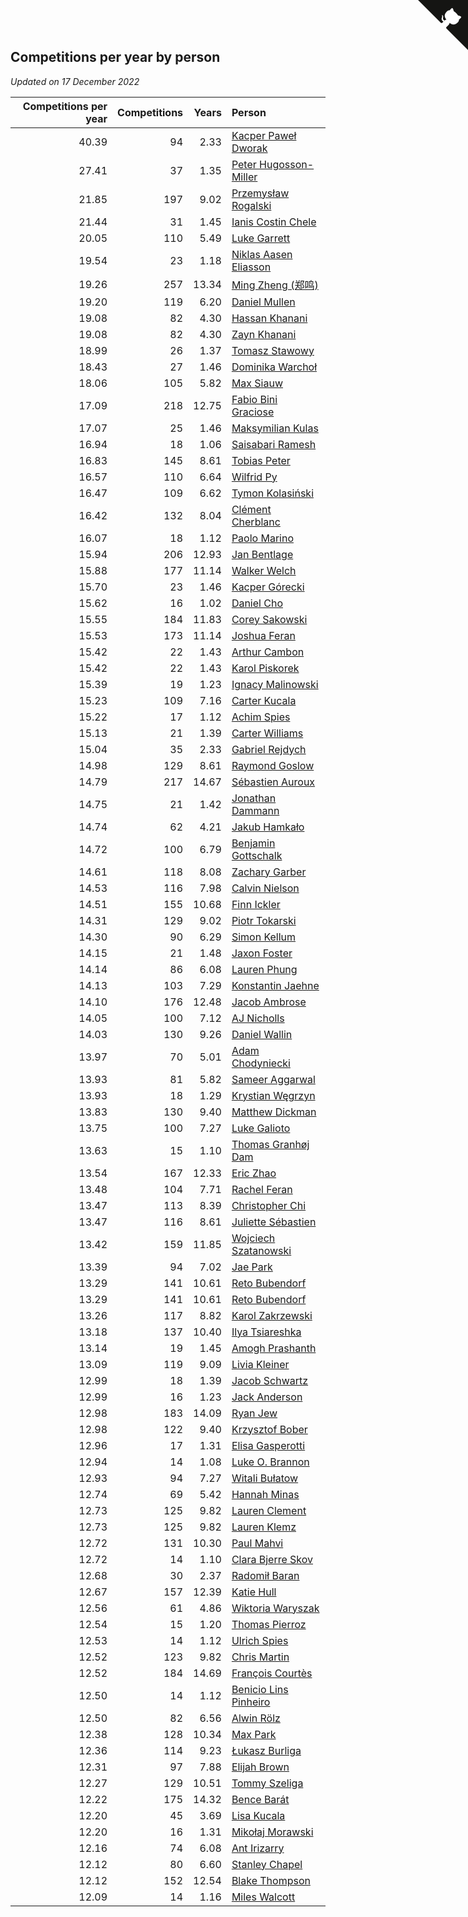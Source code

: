 ## Competitions per year by person

*Updated on 17 December 2022*

| Competitions per year | Competitions | Years | Person |
| ---: | ---: | ---: | :--- |
| 40.39 | 94 | 2.33 | [Kacper Paweł Dworak](https://www.worldcubeassociation.org/persons/2020DWOR01) |
| 27.41 | 37 | 1.35 | [Peter Hugosson-Miller](https://www.worldcubeassociation.org/persons/2021HUGO01) |
| 21.85 | 197 | 9.02 | [Przemysław Rogalski](https://www.worldcubeassociation.org/persons/2013ROGA02) |
| 21.44 | 31 | 1.45 | [Ianis Costin Chele](https://www.worldcubeassociation.org/persons/2021CHEL01) |
| 20.05 | 110 | 5.49 | [Luke Garrett](https://www.worldcubeassociation.org/persons/2017GARR05) |
| 19.54 | 23 | 1.18 | [Niklas Aasen Eliasson](https://www.worldcubeassociation.org/persons/2021ELIA01) |
| 19.26 | 257 | 13.34 | [Ming Zheng (郑鸣)](https://www.worldcubeassociation.org/persons/2009ZHEN11) |
| 19.20 | 119 | 6.20 | [Daniel Mullen](https://www.worldcubeassociation.org/persons/2016MULL04) |
| 19.08 | 82 | 4.30 | [Hassan Khanani](https://www.worldcubeassociation.org/persons/2018KHAN26) |
| 19.08 | 82 | 4.30 | [Zayn Khanani](https://www.worldcubeassociation.org/persons/2018KHAN28) |
| 18.99 | 26 | 1.37 | [Tomasz Stawowy](https://www.worldcubeassociation.org/persons/2021STAW01) |
| 18.43 | 27 | 1.46 | [Dominika Warchoł](https://www.worldcubeassociation.org/persons/2021WARC01) |
| 18.06 | 105 | 5.82 | [Max Siauw](https://www.worldcubeassociation.org/persons/2017SIAU02) |
| 17.09 | 218 | 12.75 | [Fabio Bini Graciose](https://www.worldcubeassociation.org/persons/2010GRAC02) |
| 17.07 | 25 | 1.46 | [Maksymilian Kulas](https://www.worldcubeassociation.org/persons/2021KULA02) |
| 16.94 | 18 | 1.06 | [Saisabari Ramesh](https://www.worldcubeassociation.org/persons/2021RAME01) |
| 16.83 | 145 | 8.61 | [Tobias Peter](https://www.worldcubeassociation.org/persons/2014PETE03) |
| 16.57 | 110 | 6.64 | [Wilfrid Py](https://www.worldcubeassociation.org/persons/2016PYWI01) |
| 16.47 | 109 | 6.62 | [Tymon Kolasiński](https://www.worldcubeassociation.org/persons/2016KOLA02) |
| 16.42 | 132 | 8.04 | [Clément Cherblanc](https://www.worldcubeassociation.org/persons/2014CHER05) |
| 16.07 | 18 | 1.12 | [Paolo Marino](https://www.worldcubeassociation.org/persons/2021MARI04) |
| 15.94 | 206 | 12.93 | [Jan Bentlage](https://www.worldcubeassociation.org/persons/2010BENT01) |
| 15.88 | 177 | 11.14 | [Walker Welch](https://www.worldcubeassociation.org/persons/2011WELC01) |
| 15.70 | 23 | 1.46 | [Kacper Górecki](https://www.worldcubeassociation.org/persons/2021GORE01) |
| 15.62 | 16 | 1.02 | [Daniel Cho](https://www.worldcubeassociation.org/persons/2021CHOD01) |
| 15.55 | 184 | 11.83 | [Corey Sakowski](https://www.worldcubeassociation.org/persons/2011SAKO01) |
| 15.53 | 173 | 11.14 | [Joshua Feran](https://www.worldcubeassociation.org/persons/2011FERA01) |
| 15.42 | 22 | 1.43 | [Arthur Cambon](https://www.worldcubeassociation.org/persons/2021CAMB01) |
| 15.42 | 22 | 1.43 | [Karol Piskorek](https://www.worldcubeassociation.org/persons/2021PISK01) |
| 15.39 | 19 | 1.23 | [Ignacy Malinowski](https://www.worldcubeassociation.org/persons/2021MALI02) |
| 15.23 | 109 | 7.16 | [Carter Kucala](https://www.worldcubeassociation.org/persons/2015KUCA01) |
| 15.22 | 17 | 1.12 | [Achim Spies](https://www.worldcubeassociation.org/persons/2021SPIE01) |
| 15.13 | 21 | 1.39 | [Carter Williams](https://www.worldcubeassociation.org/persons/2021WILL06) |
| 15.04 | 35 | 2.33 | [Gabriel Rejdych](https://www.worldcubeassociation.org/persons/2020REJD01) |
| 14.98 | 129 | 8.61 | [Raymond Goslow](https://www.worldcubeassociation.org/persons/2014GOSL01) |
| 14.79 | 217 | 14.67 | [Sébastien Auroux](https://www.worldcubeassociation.org/persons/2008AURO01) |
| 14.75 | 21 | 1.42 | [Jonathan Dammann](https://www.worldcubeassociation.org/persons/2021DAMM01) |
| 14.74 | 62 | 4.21 | [Jakub Hamkało](https://www.worldcubeassociation.org/persons/2018HAMK01) |
| 14.72 | 100 | 6.79 | [Benjamin Gottschalk](https://www.worldcubeassociation.org/persons/2016GOTT01) |
| 14.61 | 118 | 8.08 | [Zachary Garber](https://www.worldcubeassociation.org/persons/2014GARB01) |
| 14.53 | 116 | 7.98 | [Calvin Nielson](https://www.worldcubeassociation.org/persons/2014NIEL03) |
| 14.51 | 155 | 10.68 | [Finn Ickler](https://www.worldcubeassociation.org/persons/2012ICKL01) |
| 14.31 | 129 | 9.02 | [Piotr Tokarski](https://www.worldcubeassociation.org/persons/2013TOKA01) |
| 14.30 | 90 | 6.29 | [Simon Kellum](https://www.worldcubeassociation.org/persons/2016KELL12) |
| 14.15 | 21 | 1.48 | [Jaxon Foster](https://www.worldcubeassociation.org/persons/2021FOST01) |
| 14.14 | 86 | 6.08 | [Lauren Phung](https://www.worldcubeassociation.org/persons/2016PHUN02) |
| 14.13 | 103 | 7.29 | [Konstantin Jaehne](https://www.worldcubeassociation.org/persons/2015JAEH01) |
| 14.10 | 176 | 12.48 | [Jacob Ambrose](https://www.worldcubeassociation.org/persons/2010AMBR01) |
| 14.05 | 100 | 7.12 | [AJ Nicholls](https://www.worldcubeassociation.org/persons/2015NICH04) |
| 14.03 | 130 | 9.26 | [Daniel Wallin](https://www.worldcubeassociation.org/persons/2013WALL03) |
| 13.97 | 70 | 5.01 | [Adam Chodyniecki](https://www.worldcubeassociation.org/persons/2017CHOD02) |
| 13.93 | 81 | 5.82 | [Sameer Aggarwal](https://www.worldcubeassociation.org/persons/2017AGGA01) |
| 13.93 | 18 | 1.29 | [Krystian Węgrzyn](https://www.worldcubeassociation.org/persons/2021WEGR01) |
| 13.83 | 130 | 9.40 | [Matthew Dickman](https://www.worldcubeassociation.org/persons/2013DICK01) |
| 13.75 | 100 | 7.27 | [Luke Galioto](https://www.worldcubeassociation.org/persons/2015GALI02) |
| 13.63 | 15 | 1.10 | [Thomas Granhøj Dam](https://www.worldcubeassociation.org/persons/2021DAMT01) |
| 13.54 | 167 | 12.33 | [Eric Zhao](https://www.worldcubeassociation.org/persons/2010ZHAO19) |
| 13.48 | 104 | 7.71 | [Rachel Feran](https://www.worldcubeassociation.org/persons/2015FERA01) |
| 13.47 | 113 | 8.39 | [Christopher Chi](https://www.worldcubeassociation.org/persons/2014CHIC01) |
| 13.47 | 116 | 8.61 | [Juliette Sébastien](https://www.worldcubeassociation.org/persons/2014SEBA01) |
| 13.42 | 159 | 11.85 | [Wojciech Szatanowski](https://www.worldcubeassociation.org/persons/2011SZAT01) |
| 13.39 | 94 | 7.02 | [Jae Park](https://www.worldcubeassociation.org/persons/2015PARK24) |
| 13.29 | 141 | 10.61 | [Reto Bubendorf](https://www.worldcubeassociation.org/persons/2012BUBE01) |
| 13.29 | 141 | 10.61 | [Reto Bubendorf](https://www.worldcubeassociation.org/persons/2012BUBE01) |
| 13.26 | 117 | 8.82 | [Karol Zakrzewski](https://www.worldcubeassociation.org/persons/2014ZAKR01) |
| 13.18 | 137 | 10.40 | [Ilya Tsiareshka](https://www.worldcubeassociation.org/persons/2012TERE01) |
| 13.14 | 19 | 1.45 | [Amogh Prashanth](https://www.worldcubeassociation.org/persons/2021PRAS01) |
| 13.09 | 119 | 9.09 | [Livia Kleiner](https://www.worldcubeassociation.org/persons/2013KLEI03) |
| 12.99 | 18 | 1.39 | [Jacob Schwartz](https://www.worldcubeassociation.org/persons/2021SCHW01) |
| 12.99 | 16 | 1.23 | [Jack Anderson](https://www.worldcubeassociation.org/persons/2021ANDE05) |
| 12.98 | 183 | 14.09 | [Ryan Jew](https://www.worldcubeassociation.org/persons/2008JEWR01) |
| 12.98 | 122 | 9.40 | [Krzysztof Bober](https://www.worldcubeassociation.org/persons/2013BOBE01) |
| 12.96 | 17 | 1.31 | [Elisa Gasperotti](https://www.worldcubeassociation.org/persons/2021GASP01) |
| 12.94 | 14 | 1.08 | [Luke O. Brannon](https://www.worldcubeassociation.org/persons/2021BRAN02) |
| 12.93 | 94 | 7.27 | [Witali Bułatow](https://www.worldcubeassociation.org/persons/2015BUAT01) |
| 12.74 | 69 | 5.42 | [Hannah Minas](https://www.worldcubeassociation.org/persons/2017MINA04) |
| 12.73 | 125 | 9.82 | [Lauren Clement](https://www.worldcubeassociation.org/persons/2013KLEM01) |
| 12.73 | 125 | 9.82 | [Lauren Klemz](https://www.worldcubeassociation.org/persons/2013KLEM01) |
| 12.72 | 131 | 10.30 | [Paul Mahvi](https://www.worldcubeassociation.org/persons/2012MAHV01) |
| 12.72 | 14 | 1.10 | [Clara Bjerre Skov](https://www.worldcubeassociation.org/persons/2021SKOV01) |
| 12.68 | 30 | 2.37 | [Radomił Baran](https://www.worldcubeassociation.org/persons/2020BARA02) |
| 12.67 | 157 | 12.39 | [Katie Hull](https://www.worldcubeassociation.org/persons/2010HULL01) |
| 12.56 | 61 | 4.86 | [Wiktoria Waryszak](https://www.worldcubeassociation.org/persons/2018WARY01) |
| 12.54 | 15 | 1.20 | [Thomas Pierroz](https://www.worldcubeassociation.org/persons/2021PIER01) |
| 12.53 | 14 | 1.12 | [Ulrich Spies](https://www.worldcubeassociation.org/persons/2021SPIE02) |
| 12.52 | 123 | 9.82 | [Chris Martin](https://www.worldcubeassociation.org/persons/2013MART03) |
| 12.52 | 184 | 14.69 | [François Courtès](https://www.worldcubeassociation.org/persons/2008COUR01) |
| 12.50 | 14 | 1.12 | [Benicio Lins Pinheiro](https://www.worldcubeassociation.org/persons/2021PINH01) |
| 12.50 | 82 | 6.56 | [Alwin Rölz](https://www.worldcubeassociation.org/persons/2016ROLZ01) |
| 12.38 | 128 | 10.34 | [Max Park](https://www.worldcubeassociation.org/persons/2012PARK03) |
| 12.36 | 114 | 9.23 | [Łukasz Burliga](https://www.worldcubeassociation.org/persons/2013BURL01) |
| 12.31 | 97 | 7.88 | [Elijah Brown](https://www.worldcubeassociation.org/persons/2015BROW03) |
| 12.27 | 129 | 10.51 | [Tommy Szeliga](https://www.worldcubeassociation.org/persons/2012SZEL01) |
| 12.22 | 175 | 14.32 | [Bence Barát](https://www.worldcubeassociation.org/persons/2008BARA01) |
| 12.20 | 45 | 3.69 | [Lisa Kucala](https://www.worldcubeassociation.org/persons/2019KUCA01) |
| 12.20 | 16 | 1.31 | [Mikołaj Morawski](https://www.worldcubeassociation.org/persons/2021MORA01) |
| 12.16 | 74 | 6.08 | [Ant Irizarry](https://www.worldcubeassociation.org/persons/2016IRIZ02) |
| 12.12 | 80 | 6.60 | [Stanley Chapel](https://www.worldcubeassociation.org/persons/2016CHAP04) |
| 12.12 | 152 | 12.54 | [Blake Thompson](https://www.worldcubeassociation.org/persons/2010THOM03) |
| 12.09 | 14 | 1.16 | [Miles Walcott](https://www.worldcubeassociation.org/persons/2021WALC02) |


<a href="https://github.com/jonatanklosko/wca_statistics" class="github-corner" aria-label="View source on Github"><svg width="80" height="80" viewBox="0 0 250 250" style="fill:#151513; color:#fff; position: absolute; top: 0; border: 0; right: 0;" aria-hidden="true"><path d="M0,0 L115,115 L130,115 L142,142 L250,250 L250,0 Z"></path><path d="M128.3,109.0 C113.8,99.7 119.0,89.6 119.0,89.6 C122.0,82.7 120.5,78.6 120.5,78.6 C119.2,72.0 123.4,76.3 123.4,76.3 C127.3,80.9 125.5,87.3 125.5,87.3 C122.9,97.6 130.6,101.9 134.4,103.2" fill="currentColor" style="transform-origin: 130px 106px;" class="octo-arm"></path><path d="M115.0,115.0 C114.9,115.1 118.7,116.5 119.8,115.4 L133.7,101.6 C136.9,99.2 139.9,98.4 142.2,98.6 C133.8,88.0 127.5,74.4 143.8,58.0 C148.5,53.4 154.0,51.2 159.7,51.0 C160.3,49.4 163.2,43.6 171.4,40.1 C171.4,40.1 176.1,42.5 178.8,56.2 C183.1,58.6 187.2,61.8 190.9,65.4 C194.5,69.0 197.7,73.2 200.1,77.6 C213.8,80.2 216.3,84.9 216.3,84.9 C212.7,93.1 206.9,96.0 205.4,96.6 C205.1,102.4 203.0,107.8 198.3,112.5 C181.9,128.9 168.3,122.5 157.7,114.1 C157.9,116.9 156.7,120.9 152.7,124.9 L141.0,136.5 C139.8,137.7 141.6,141.9 141.8,141.8 Z" fill="currentColor" class="octo-body"></path></svg></a><style>.github-corner:hover .octo-arm{animation:octocat-wave 560ms ease-in-out}@keyframes octocat-wave{0%,100%{transform:rotate(0)}20%,60%{transform:rotate(-25deg)}40%,80%{transform:rotate(10deg)}}@media (max-width:500px){.github-corner:hover .octo-arm{animation:none}.github-corner .octo-arm{animation:octocat-wave 560ms ease-in-out}}</style>
